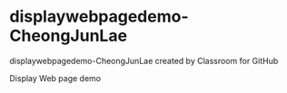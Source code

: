# displaywebpagedemo-CheongJunLae

displaywebpagedemo-CheongJunLae created by Classroom for GitHub

Display Web page demo

